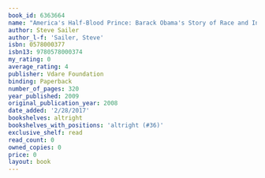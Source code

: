 ```yaml
---
book_id: 6363664
name: "America's Half-Blood Prince: Barack Obama's Story of Race and Inheritance"
author: Steve Sailer
author_l-f: 'Sailer, Steve'
isbn: 0578000377
isbn13: 9780578000374
my_rating: 0
average_rating: 4
publisher: Vdare Foundation
binding: Paperback
number_of_pages: 320
year_published: 2009
original_publication_year: 2008
date_added: '2/28/2017'
bookshelves: altright
bookshelves_with_positions: 'altright (#36)'
exclusive_shelf: read
read_count: 0
owned_copies: 0
price: 0
layout: book
---
```

